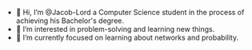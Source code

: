 - 👋 Hi, I’m @Jacob-Lord a Computer Science student in the process of achieving his Bachelor's degree.
- 👀 I’m interested in problem-solving and learning new things.
- 🌱 I’m currently focused on learning about networks and probability.

<!---
Jacob-Lord/Jacob-Lord is a ✨ special ✨ repository because its `README.md` (this file) appears on your GitHub profile.
You can click the Preview link to take a look at your changes.
--->

